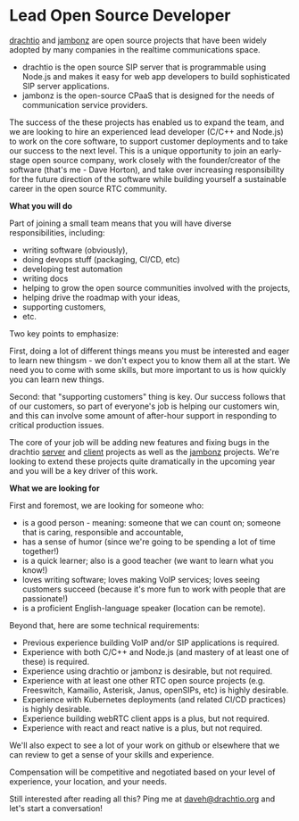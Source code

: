 # Lead Open Source Developer

[drachtio](https://drachtio.org) and [jambonz](https://jambonz.org) are open source projects that have been widely adopted by many companies in the realtime communications space. 
- drachtio is the open source SIP server that is programmable using Node.js and makes it easy for web app developers to build sophisticated SIP server applications.  
- jambonz is the open-source CPaaS that is designed for the needs of communication service providers.

The success of the these projects has enabled us to expand the team, and we are looking to hire an experienced lead developer (C/C++ and Node.js) to work on the core software, to support customer deployments and to take our success to the next level.  This is a unique opportunity to join an early-stage open source company, work closely with the founder/creator of the software (that's me - Dave Horton), and take over increasing responsibility for the future direction of the software while building yourself a sustainable career in the open source RTC community.

**What you will do**

Part of joining a small team means that you will have diverse responsibilities, including: 
- writing software (obviously), 
- doing devops stuff (packaging, CI/CD, etc)
- developing test automation
- writing docs
- helping to grow the open source communities involved with the projects,
- helping drive the roadmap with your ideas,
- supporting customers,
- etc.

Two key points to emphasize: 

First, doing a lot of different things means you must be interested and eager to learn new thingsm - we don't expect you to know them all at the start. We need you to come with some skills, but more important to us is how quickly you can learn new things.

Second: that "supporting customers" thing is key.  Our success follows that of our customers, so part of everyone's job is helping our customers win, and this can involve some amount of after-hour support in responding to critical production issues.

The core of your job will be adding new features and fixing bugs in the drachtio [server](https://github.com/drachtio/drachtio-server) and [client](https://github.com/drachtio/drachtio-srf) projects as well as the [jambonz](https://github.com/jambonz) projects.  We're looking to extend these projects quite dramatically in the upcoming year and you will be a key driver of this work.

**What we are looking for**

First and foremost, we are looking for someone who:

- is a good person - meaning: someone that we can count on; someone that is caring, responsible and accountable,
- has a sense of humor (since we're going to be spending a lot of time together!)
- is a quick learner; also is a good teacher (we want to learn what you know!)
- loves writing software; loves making VoIP services; loves seeing customers succeed (because it's more fun to work with people that are passionate!)
- is a proficient English-language speaker (location can be remote).

Beyond that, here are some technical requirements:

- Previous experience building VoIP and/or SIP applications is required.
- Experience with both C/C++ and Node.js (and mastery of at least one of these) is required.
- Experience using drachtio or jambonz is desirable, but not required.  
- Experience with at least one other RTC open source projects (e.g. Freeswitch, Kamailio, Asterisk, Janus, openSIPs, etc) is highly desirable.
- Experience with Kubernetes deployments (and related CI/CD practices) is highly desirable.
- Experience building webRTC client apps is a plus, but not required.
- Experience with react and react native is a plus, but not required. 

We'll also expect to see a lot of your work on github or elsewhere that we can review to get a sense of your skills and experience.

Compensation will be competitive and negotiated based on your level of experience, your location, and your needs.

Still interested after reading all this?  Ping me at daveh@drachtio.org and let's start a conversation!




